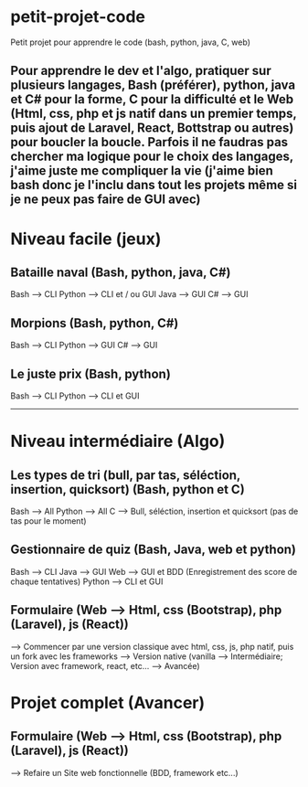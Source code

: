 # petit-projet-code
Petit projet pour apprendre le code (bash, python,  java, C, web)


Pour apprendre le dev et l'algo, pratiquer sur plusieurs langages, Bash (préférer), python, java et C# pour la forme, C pour la difficulté et le Web (Html, css, php et js natif dans un premier temps, puis ajout de Laravel, React, Bottstrap ou autres) pour boucler la boucle. Parfois il ne faudras pas chercher ma logique pour le choix des langages, j'aime juste me compliquer la vie (j'aime bien bash donc je l'inclu dans tout les projets même si je ne peux pas faire de GUI avec)
---
# Niveau facile (jeux)

## Bataille naval (Bash, python, java, C#)
Bash --> CLI
Python --> CLI et / ou GUI
Java --> GUI
C# --> GUI


## Morpions (Bash, python, C#)
Bash --> CLI
Python --> GUI
C# --> GUI

## Le juste prix (Bash, python)
Bash --> CLI
Python --> CLI et GUI


---

# Niveau intermédiaire (Algo)


## Les types de tri (bull, par tas, séléction, insertion, quicksort) (Bash, python et C)
Bash --> All
Python --> All
C --> Bull, séléction, insertion et quicksort (pas de tas pour le moment) 

## Gestionnaire de quiz (Bash, Java, web et python)
Bash --> CLI
Java --> GUI
Web --> GUI et BDD (Enregistrement des score de chaque tentatives)
Python --> CLI et GUI

## Formulaire (Web --> Html, css (Bootstrap), php (Laravel), js (React))
--> Commencer par une version classique avec html, css, js, php natif, puis un fork avec les frameworks
--> Version native (vanilla --> Intermédiaire; Version avec framework, react, etc... --> Avancée)



# Projet complet (Avancer)


## Formulaire (Web --> Html, css (Bootstrap), php (Laravel), js (React))
--> Refaire un Site web fonctionnelle (BDD, framework etc...)